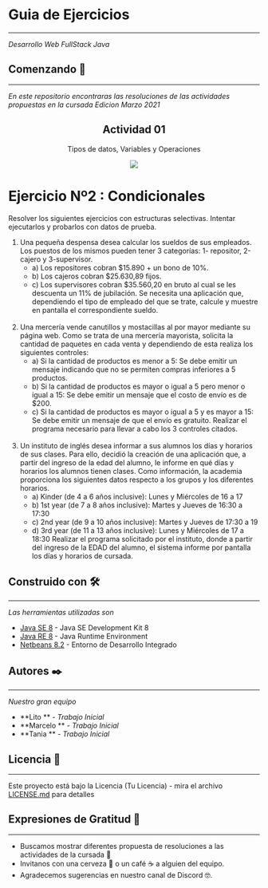 # Guia de Ejercicios
---

_Desarrollo Web FullStack Java_

## Comenzando 🚀
---

_En este repositorio encontraras las resoluciones de las actividades propuestas en la cursada Edicion Marzo 2021_

<h2 align="center"> Actividad 01</h2>
<p align="center"> Tipos de datos, Variables y Operaciones</p>
<p align="center"><img src="https://i.ibb.co/Vgbd8Fj/cabecera-actividad.jpg"/></p> 
<h1>Ejercicio Nº2 : Condicionales</h1>
		<p>Resolver los siguientes ejercicios con estructuras selectivas. Intentar ejecutarlos y probarlos con datos de prueba.</p>
		<ol>
			<li>Una pequeña despensa desea calcular los sueldos de sus empleados. Los puestos de los mismos pueden tener 3 categorías: 1- repositor, 2-cajero y 3-supervisor.
				<ul>
					<li>a) Los repositores cobran $15.890 + un bono de 10%.</li>
					<li>b) Los cajeros cobran $25.630,89 fijos.</li>
					<li>c) Los supervisores cobran $35.560,20 en bruto al cual se les descuenta un 11% de jubilación.
					Se necesita una aplicación que, dependiendo el tipo de empleado del que se trate, calcule y muestre en pantalla el correspondiente sueldo.</li></ul></li>
					<br>
					<li>
						Una mercería vende canutillos y mostacillas al por mayor mediante su página web. Como se trata de una mercería mayorista, solicita la cantidad de paquetes en cada venta y dependiendo de esta realiza los siguientes controles:
						<ul><li>a) Si la cantidad de productos es menor a 5: Se debe emitir un mensaje indicando que no se permiten compras inferiores a 5 productos.</li>
						<li>b) Si la cantidad de productos es mayor o igual a 5 pero menor o igual a 15: Se debe emitir un mensaje que el costo de envío es de $200.</li>
						<li>c) Si la cantidad de productos es mayor o igual a 5 y es mayor a 15: Se debe emitir un mensaje de que el envío es gratuito.
						Realizar el programa necesario para llevar a cabo los 3 controles citados.</li></ul></li>
						<br>
						<li>Un instituto de inglés desea informar a sus alumnos los días y horarios de sus clases. Para ello, decidió la creación de una aplicación que, a partir del ingreso de la edad del alumno, le informe en qué días y horarios los alumnos tienen clases. Como información, la academia proporciona los siguientes datos respecto a los grupos y los diferentes horarios.
							<ul>
								<li>a) Kinder (de 4 a 6 años inclusive): Lunes y Miércoles de 16 a 17</li>
								<li>b) 1st year (de 7 a 8 años inclusive): Martes y Jueves de 16:30 a 17:30</li>
								<li>c) 2nd year (de 9 a 10 años inclusive): Martes y Jueves de 17:30 a 19</li>
								<li>d) 3rd year (de 11 a 13 años inclusive): Lunes y Miércoles de 17 a 18:30
								Realizar el programa solicitado por el instituto, donde a partir del ingreso de la EDAD del alumno, el sistema informe por pantalla los días y horarios de cursada.</li></ul></li></ol>



## Construido con 🛠️
---
_Las herramientas utilizadas son_

* [Java SE 8](https://www.oracle.com/ar/java/technologies/javase/javase-jdk8-downloads.html) - Java SE Development Kit 8
* [Java RE 8](https://www.java.com/es/download/ie_manual.jsp) - Java Runtime Environment
* [Netbeans 8.2](https://maven.apache.org/) - Entorno de Desarrollo Integrado


## Autores ✒️
---
_Nuestro gran equipo_
* **Lito ** - *Trabajo Inicial* 
* **Marcelo ** - *Trabajo Inicial*
* **Tania ** - *Trabajo Inicial*

## Licencia 📄
---

Este proyecto está bajo la Licencia (Tu Licencia) - mira el archivo [LICENSE.md](LICENSE.md) para detalles

## Expresiones de Gratitud 🎁
---

* Buscamos mostrar diferentes propuesta de resoluciones a las actividades de la cursada 📢
* Invitanos  con una cerveza 🍺 o un café ☕ a alguien del equipo. 
* Agradecemos sugerencias en nuestro canal de Discord 🤓.




